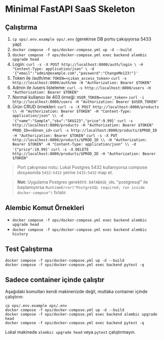 # Minimal FastAPI SaaS Skeleton

## Çalıştırma

1. `cp ops/.env.example ops/.env` (gerekirse DB portu çakışıyorsa 5433 yap)
2. `docker compose -f ops/docker-compose.yml up -d --build`
3. `docker compose -f ops/docker-compose.yml exec backend alembic upgrade head`
4. Login:
   `curl -s -X POST http://localhost:8000/auth/login \
     -H "Content-Type: application/json" \
     -d '{"email":"admin@example.com","password":"ChangeMe123!"}'`
5. Token ile /auth/me:
   `TOKEN=<çıkan_access_token>`
   `curl -s http://localhost:8000/auth/me -H "Authorization: Bearer $TOKEN"`
6. Admin ile /users listeleme:
   `curl -s http://localhost:8000/users -H "Authorization: Bearer $TOKEN"`
7. Normal kullanıcı ile 403 örneği:
   `USER_TOKEN=<user_token>`
   `curl -i http://localhost:8000/users -H "Authorization: Bearer $USER_TOKEN"`
8. Ürün CRUD örnekleri:
   `curl -s -X POST http://localhost:8000/products \\
     -H "Authorization: Bearer $TOKEN" -H "Content-Type: application/json" \\
     -d '{"name":"Sample","sku":"SKU123","price":9.99}'`
   `curl -s http://localhost:8000/products -H "Authorization: Bearer $TOKEN"`
   `PROD_ID=<dönen_id>`
   `curl -s http://localhost:8000/products/$PROD_ID -H "Authorization: Bearer $TOKEN"`
   `curl -s -X PUT http://localhost:8000/products/$PROD_ID \\
     -H "Authorization: Bearer $TOKEN" -H "Content-Type: application/json" \\
     -d '{"price":19.99}'`
   `curl -s -X DELETE http://localhost:8000/products/$PROD_ID -H "Authorization: Bearer $TOKEN"`

> Port çakışması notu: Lokal Postgres 5432 kullanıyorsa compose dosyasında `5432:5432` yerine `5433:5432` map et.

> **Not:** Uygulama Postgres gerektirir. `DATABASE_URL` "postgresql" ile başlamıyorsa `RuntimeError("PostgreSQL required; run inside docker-compose")` fırlatır.

## Alembic Komut Örnekleri

- `docker compose -f ops/docker-compose.yml exec backend alembic upgrade head`
- `docker compose -f ops/docker-compose.yml exec backend alembic history`

## Test Çalıştırma

```
docker compose -f ops/docker-compose.yml up -d --build
docker compose -f ops/docker-compose.yml exec backend pytest -q
```

## Sadece container içinde çalıştır

Aşağıdaki komutları kendi makinenizde değil, mutlaka container içinde çalıştırın:

```
cp ops/.env.example ops/.env
docker compose -f ops/docker-compose.yml up -d --build
docker compose -f ops/docker-compose.yml exec backend alembic upgrade head
docker compose -f ops/docker-compose.yml exec backend pytest -q
```

Lokal makinede `alembic upgrade head` veya `pytest` çalıştırmayın.
